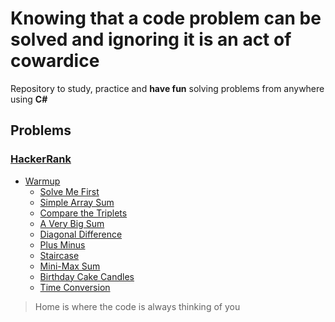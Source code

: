 # Knowing that a code problem can be solved and ignoring it is an act of cowardice
Repository to study, practice and **have fun** solving problems from anywhere using **C#**

## Problems

### [HackerRank](https://www.hackerrank.com/yurifranconeri)

- [Warmup](https://github.com/yurifranconeri/Algorithms/tree/master/Problem%20Solving/HackerRank/C%23/Warmup)
    - [Solve Me First](https://github.com/yurifranconeri/Algorithms/tree/master/Problem%20Solving/HackerRank/C%23/Warmup/Solve%20Me%20First)
    - [Simple Array Sum](https://github.com/yurifranconeri/Algorithms/tree/master/Problem%20Solving/HackerRank/C%23/Warmup/Simple%20Array%20Sum)
    - [Compare the Triplets](https://github.com/yurifranconeri/Algorithms/tree/master/Problem%20Solving/HackerRank/C%23/Warmup/Compare%20the%20Triplets)
    - [A Very Big Sum](https://github.com/yurifranconeri/Algorithms/tree/master/Problem%20Solving/HackerRank/C%23/Warmup/A%20Very%20Big%20Sum)
    - [Diagonal Difference](https://github.com/yurifranconeri/Algorithms/tree/master/Problem%20Solving/HackerRank/C%23/Warmup/Diagonal%20Difference)
    - [Plus Minus](https://github.com/yurifranconeri/Algorithms/tree/master/Problem%20Solving/HackerRank/C%23/Warmup/Plus%20Minus)
    - [Staircase](https://github.com/yurifranconeri/Algorithms/tree/master/Problem%20Solving/HackerRank/C%23/Warmup/Staircase)
    - [Mini-Max Sum](https://github.com/yurifranconeri/Algorithms/tree/master/Problem%20Solving/HackerRank/C%23/Warmup/Mini-Max%20Sum)
    - [Birthday Cake Candles](https://github.com/yurifranconeri/Algorithms/tree/master/Problem%20Solving/HackerRank/C%23/Warmup/Birthday%20Cake%20Candles)
    - [Time Conversion](https://github.com/yurifranconeri/Algorithms/tree/master/Problem%20Solving/HackerRank/C%23/Warmup/Time%20Conversion)

> Home is where the code is always thinking of you
